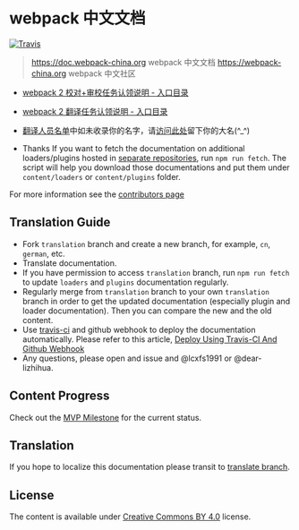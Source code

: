 # webpack 中文文档

[![Travis](https://img.shields.io/travis/webpack-china/webpack.js.org.svg)](https://travis-ci.org/webpack-china/webpack.js.org)

> https://doc.webpack-china.org webpack 中文文档
> https://webpack-china.org webpack 中文社区

- [webpack 2 校对+审校任务认领说明 - 入口目录](https://github.com/webpack-china/webpack.js.org/issues/169)

- [webpack 2 翻译任务认领说明 - 入口目录](https://github.com/webpack-china/webpack.js.org/issues/17)

- [翻译人员名单](https://doc.webpack-china.org/about/)中如未收录你的名字，请[访问此处](https://github.com/webpack-china/webpack.js.org/issues/180)留下你的大名(^_^)

- Thanks
If you want to fetch the documentation on additional loaders/plugins hosted in [separate repositories](https://github.com/webpack), run `npm run fetch`. The script will help you download those documentations and put them under `content/loaders` or `content/plugins` folder.

For more information see the [contributors page](https://github.com/webpack/webpack.js.org/blob/master/CONTRIBUTING.md)

## Translation Guide

* Fork `translation` branch and create a new branch, for example, `cn`, `german`, etc.
* Translate documentation.
* If you have permission to access `translation` branch, run `npm run fetch` to update `loaders` and `plugins` documentation regularly.
* Regularly merge from `translation` branch to your own `translation` branch in order to get the updated documentation (especially plugin and loader documentation). Then you can compare the new and the old content.
* Use [travis-ci](https://travis-ci.org) and github webhook to deploy the documentation automatically. Please refer to this article, [Deploy Using Travis-CI And Github Webhook](https://medium.com/@lcxfs1991/deploy-using-travis-ci-and-github-webhook-eba67b3ab6ac)
* Any questions, please open and issue and @lcxfs1991 or @dear-lizhihua.

## Content Progress

Check out the [MVP Milestone](https://github.com/webpack/webpack.js.org/milestones) for the current status.

## Translation

If you hope to localize this documentation please transit to [translate branch](https://github.com/webpack/webpack.js.org/tree/translation).

## License

The content is available under [Creative Commons BY 4.0](https://creativecommons.org/licenses/by/4.0/) license.
